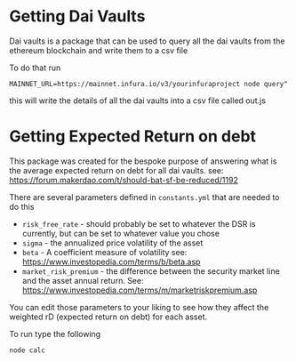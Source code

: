 # Getting Dai Vaults
Dai vaults is a package that can be used to query all the dai vaults from the ethereum blockchain and write them to a 
csv file

To do that run
```
MAINNET_URL=https://mainnet.infura.io/v3/yourinfuraproject node query"
```

this will write the details of all the dai vaults into a csv file called out.js

# Getting Expected Return on debt
This package was created for the bespoke purpose of answering what is the average expected return on debt for all dai
vaults. see: https://forum.makerdao.com/t/should-bat-sf-be-reduced/1192

There are several parameters defined in `constants.yml` that are needed to do this

- `risk_free_rate` - should probably be set to whatever the DSR is currently, but can be set to whatever value you chose
- `sigma` - the annualized price volatility of the asset
- `beta` - A coefficient measure of volatility see: https://www.investopedia.com/terms/b/beta.asp
- `market_risk_premium` - the difference between the security market line and the asset annual return. See: https://www.investopedia.com/terms/m/marketriskpremium.asp

You can edit those parameters to your liking to see how they affect the weighted rD (expected return on debt) for each asset.

To run type the following
```
node calc
```